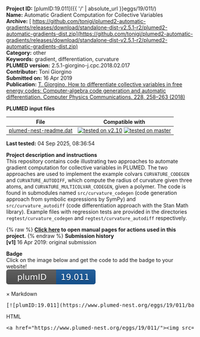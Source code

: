 **Project ID:** [plumID:19.011]({{ '/' | absolute_url }}eggs/19/011/)  
**Name:**  Automatic Gradient Computation for Collective Variables  
**Archive:** [ https://github.com/tonigi/plumed2-automatic-gradients/releases/download/standalone-dist-v2.5.1-r2/plumed2-automatic-gradients-dist.zip](https://github.com/tonigi/plumed2-automatic-gradients/releases/download/standalone-dist-v2.5.1-r2/plumed2-automatic-gradients-dist.zip)  
**Category:**  other  
**Keywords:**  gradient, differentiation, curvature  
**PLUMED version:**  2.5.1-giorgino-j.cpc.2018.02.017  
**Contributor:**  Toni Giorgino  
**Submitted on:** 16 Apr 2019  
**Publication:** [T. Giorgino, How to differentiate collective variables in free energy codes: Computer-algebra code generation and automatic differentiation. Computer Physics Communications. 228, 258–263 (2018)](http://dx.doi.org/10.1016/j.cpc.2018.02.017)  
  
**PLUMED input files**  
  
| File     | Compatible with |  
|:--------:|:--------:|  
| [plumed-nest-readme.dat](./data/plumed-nest-readme.dat.md) |  [![tested on v2.10](https://img.shields.io/badge/v2.10-passing-green.svg)](data/plumed-nest-readme.dat.plumed.stderr) [![tested on master](https://img.shields.io/badge/master-passing-green.svg)](data/plumed-nest-readme.dat.plumed_master.stderr) |  
  
**Last tested:**  04 Sep 2025, 08:36:54
  
**Project description and instructions**  
This repository contains code illustrating two approaches to automate gradient computation for collective variables in PLUMED.  The two approaches are used to implement the example colvars `CURVATURE_CODEGEN` and `CURVATURE_AUTODIFF`, which compute the radius of curvature given three atoms, and `CURVATURE_MULTICOLVAR_CODEGEN`, given a polymer. The code is found in submodules named `src/curvature_codegen` (code generation approach from symbolic expressions by SymPy) and `src/curvature_autodiff` (code differentiation approach with the Stan Math library). Example files with regression tests are provided in the directories `regtest/curvature_codegen` and `regtest/curvature_autodiff` respectively.

  
{% raw %}
<b><a href="https://www.plumed.org/doc-master/user-doc/html/actionlist/?actions=ENDPLUMED" target="_blank">Click here</a> to open manual pages for actions used in this project.</b>
{% endraw %}
**Submission history**  
**[v1]** 16 Apr 2019: original submission  
  
**Badge**  
Click on the image below and get the code to add the badge to your website!  
<img src="./badge.svg" alt="plumeDnest:19.011" id="myBtn" class="badge">
<div id="myModal" class="modal">
  <div class="modal-content">
    <span class="close">&times;</span>
    Markdown<pre>[![plumID:19.011](https://www.plumed-nest.org/eggs/19/011/badge.svg)](https://www.plumed-nest.org/eggs/19/011/)</pre>
    HTML<pre>&lt;a href="https://www.plumed-nest.org/eggs/19/011/"&gt;&lt;img src="https://www.plumed-nest.org/eggs/19/011/badge.svg" alt="plumID:19.011"&gt;&lt;/a&gt;</pre>
  </div>
</div>
